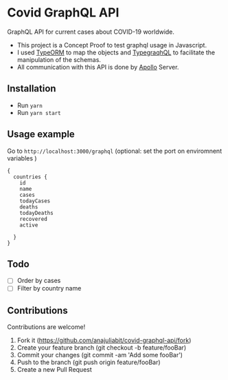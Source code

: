 # Covid GraphQL API

GraphQL API for current cases about COVID-19 worldwide.

- This project is a Concept Proof to test graphql usage in Javascript.
- I used [TypeORM](https://typeorm.io/#/) to map the objects and [TypegraqhQL](https://github.com/MichalLytek/type-graphql) to facilitate the manipulation of the schemas.
- All communication with this API is done by [Apollo](https://www.apollographql.com/docs/apollo-server/) Server.

## Installation

- Run `yarn`
- Run `yarn start`

## Usage example

Go to `http://localhost:3000/graphql` (optional: set the port on enviromnent variables )

```
{
  countries {
    id
    name
    cases
    todayCases
    deaths
    todayDeaths
    recovered
    active

  }
}
```

## Todo

- [ ] Order by cases
- [ ] Filter by country name

## Contributions

Contributions are welcome!

1. Fork it (https://github.com/anajuliabit/covid-graphql-api/fork)
2. Create your feature branch (git checkout -b feature/fooBar)
3. Commit your changes (git commit -am 'Add some fooBar')
4. Push to the branch (git push origin feature/fooBar)
5. Create a new Pull Request
